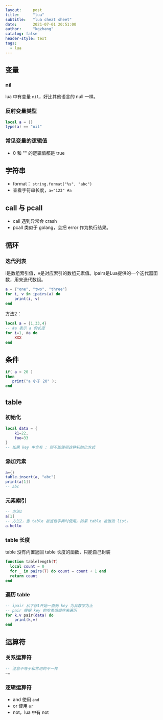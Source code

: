 ```yaml
---
layout:     post
title:      "lua"
subtitle:   "lua cheat sheet"
date:       2021-07-01 20:51:00
author:     "kgzhang"
catalog: false
header-style: text
tags:
  - lua
---
```


## 变量

### nil
lua 中有变量 `nil`，好比其他语言的 null 一样。

### 反射变量类型
```lua
local a = {}
type(a) == "nil"
```

### 常见变量的逻辑值
+ 0 和 "" 的逻辑值都是 true

## 字符串
+ format： `string.format("%s", "abc")`
+ 查看字符串长度，`a="123" #a`

## call 与 pcall
+ call 遇到异常会 crash
+ pcall 类似于 golang，会把 error 作为执行结果。

## 循环

### 迭代列表
i是数组索引值，v是对应索引的数组元素值。ipairs是Lua提供的一个迭代器函数，用来迭代数组。
```lua
a = {"one", "two", "three"}
for i, v in ipairs(a) do
    print(i, v)
end 
```
方法2：
```lua
local a = {1,33,4}
-- #a 表示 a 的长度
for i=1, #a do      
    XXX  
end  
```

## 条件
```lua
if( a < 20 )
then
   print("a 小于 20" );
end
```

## table

### 初始化
```lua 
local data = {
    k1=22,
    foo=33
}
-- 如果 key 中含有 : 则不能使用这种初始化方式
```

### 添加元素
```lua
a={}
table.insert(a, "abc")
print(a[1])
-- abc
```

### 元素索引
```lua
-- 方法1
a[1]
-- 方法2，当 table 被当做字典时使用。如果 table 被当做 list，
a.hello
```

### table 长度
table 没有内置返回 table 长度的函数，只能自己封装
```lua
function tablelength(T)
  local count = 0
  for _ in pairs(T) do count = count + 1 end
  return count
end
```

### 遍历 table
```lua
-- ipair 从下标1开始一直到 key 为非数字为止
-- pair 根据 key 的哈希值顺序来遍历
for k,v pair(data) do
    print(k,v)
end 
```

## 运算符

### 关系运算符
```lua
-- 注意不等于和常用的不一样
~= 
```

### 逻辑运算符
+ and 使用 `and`
+ or 使用 `or`
+ not，lua 中有 not